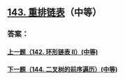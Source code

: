 ## [143. 重排链表](https://leetcode-cn.com/problems/reorder-list/)（中等）





### 答案：



#### [上一题（142. 环形链表 II）(中等)](https://github.com/sdwwld/leetCode/blob/master/src/main/java/com/wld/java/leetcode/leetCode0142.md)

#### [下一题（144. 二叉树的前序遍历）(中等)](https://github.com/sdwwld/leetCode/blob/master/src/main/java/com/wld/java/leetcode/leetCode0144.md)